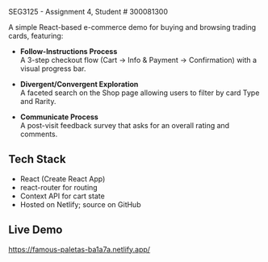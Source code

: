 SEG3125 - Assignment 4, Student # 300081300

A simple React-based e-commerce demo for buying and browsing trading cards, featuring:

- **Follow-Instructions Process**  
  A 3-step checkout flow (Cart → Info & Payment → Confirmation) with a visual progress bar.

- **Divergent/Convergent Exploration**  
  A faceted search on the Shop page allowing users to filter by card Type and Rarity.

- **Communicate Process**  
  A post-visit feedback survey that asks for an overall rating and comments.

## Tech Stack

- React (Create React App)  
- react-router for routing  
- Context API for cart state  
- Hosted on Netlify; source on GitHub

## Live Demo

https://famous-paletas-ba1a7a.netlify.app/
